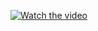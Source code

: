 [![Watch the video](https://raw.githubusercontent.comTaiga-Mori/questionaire/blob/main/videos/test.jpg)](https://raw.githubusercontent.com/Taiga-Mori/questionaire/blob/main/videos/a050-1.mp4)